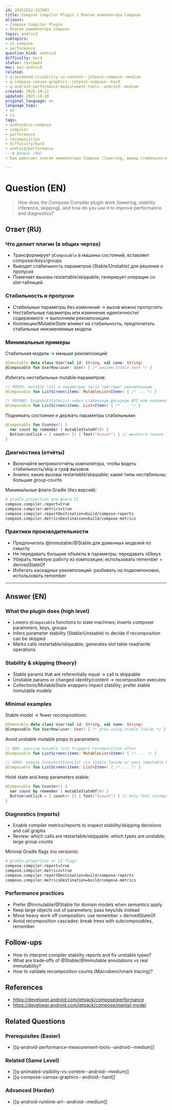 ```yaml
---
id: 20251012-122803
title: Compose Compiler Plugin / Плагин компилятора Compose
aliases:
- Compose Compiler Plugin
- Плагин компилятора Compose
topic: android
subtopics:
- ui-compose
- performance
question_kind: android
difficulty: hard
status: reviewed
moc: moc-android
related:
- q-animated-visibility-vs-content--jetpack-compose--medium
- q-compose-canvas-graphics--jetpack-compose--hard
- q-android-performance-measurement-tools--android--medium
created: 2025-10-11
updated: 2025-10-20
original_language: en
language_tags:
- en
- ru
tags:
- android/ui-compose
- compiler
- performance
- recomposition
- difficulty/hard
- android/performance
---# Вопрос (RU)
> Как работает плагин компилятора Compose (lowering, вывод стабильности, skipping) и как использовать его для повышения производительности и диагностики?

---
```


# Question (EN)
> How does the Compose Compiler plugin work (lowering, stability inference, skipping), and how do you use it to improve performance and diagnostics?

## Ответ (RU)

### Что делает плагин (в общих чертах)
- Трансформирует `@Composable` в машины состояний; вставляет composer/keys/groups
- Выводит стабильность параметров (Stable/Unstable) для решения о пропуске
- Помечает вызовы restartable/skippable; генерирует операции со slot‑таблицей

### Стабильность и пропуски
- Стабильные параметры без изменений → вызов можно пропустить
- Нестабильные параметры или изменение идентичности/содержимого → выполняем рекомпозицию
- Коллекции/MutableState влияют на стабильность; предпочитать стабильные неизменяемые модели

### Минимальные примеры
Стабильная модель → меньше рекомпозиций:
```kotlin
@Immutable data class User(val id: String, val name: String)
@Composable fun UserRow(user: User) { /* рисуем stable поля */ }
```

Избегать нестабильных mutable‑параметров:
```kotlin
// ПЛОХО: mutable list в параметрах часто триггерит рекомпозицию
@Composable fun ListScreen(items: MutableList<Item>) { /* ... */ }

// ХОРОШО: SnapshotStateList через стабильную фасадную API или неизменяемый List
@Composable fun ListScreen(items: List<Item>) { /* ... */ }
```

Поднимать состояние и держать параметры стабильными:
```kotlin
@Composable fun Counter() {
  var count by remember { mutableStateOf(0) }
  Button(onClick = { count++ }) { Text("$count") } // меняется только Text
}
```

### Диагностика (отчёты)
- Включайте метрики/отчёты компилятора, чтобы видеть стабильность/skip и граф вызовов
- Анализ: какие вызовы restartable/skippable; какие типы нестабильны; большие group‑counts

Минимальные флаги Gradle (без версий):
```bash
# gradle.properties или флаги CI
compose.compiler.report=true
compose.compiler.metrics=true
compose.compiler.reportDestination=build/compose-reports
compose.compiler.metricsDestination=build/compose-metrics
```

### Практики производительности
- Предпочитать @Immutable/@Stable для доменных моделей по смыслу
- Не передавать большие объекты в параметры; передавать id/keys
- Убирать тяжёлую работу из композиции; использовать remember + derivedStateOf
- Избегать каскадных рекомпозиций: разбивать на подкомпоновки, использовать remember

---

## Answer (EN)

### What the plugin does (high level)
- Lowers `@Composable` functions to state machines; inserts composer parameters, keys, groups
- Infers parameter stability (Stable/Unstable) to decide if recomposition can be skipped
- Marks calls restartable/skippable; generates slot table read/write operations

### Stability & skipping (theory)
- Stable params that are referentially equal → call is skippable
- Unstable params or changed identity/content → recomposition executes
- Collections/MutableState wrappers impact stability; prefer stable immutable models

### Minimal examples
Stable model → fewer recompositions:
```kotlin
@Immutable data class User(val id: String, val name: String)
@Composable fun UserRow(user: User) { /* draw using stable fields */ }
```

Avoid unstable mutable props in parameters:
```kotlin
// BAD: passing mutable list triggers recomposition often
@Composable fun ListScreen(items: MutableList<Item>) { /* ... */ }

// GOOD: expose SnapshotStateList via stable facade or pass immutable List
@Composable fun ListScreen(items: List<Item>) { /* ... */ }
```

Hoist state and keep parameters stable:
```kotlin
@Composable fun Counter() {
  var count by remember { mutableStateOf(0) }
  Button(onClick = { count++ }) { Text("$count") } // only Text recomposes
}
```

### Diagnostics (reports)
- Enable compiler metrics/reports to inspect stability/skipping decisions and call graphs
- Review: which calls are restartable/skippable; which types are unstable; large group counts

Minimal Gradle flags (no versions):
```bash
# gradle.properties or CI flags
compose.compiler.report=true
compose.compiler.metrics=true
compose.compiler.reportDestination=build/compose-reports
compose.compiler.metricsDestination=build/compose-metrics
```

### Performance practices
- Prefer @Immutable/@Stable for domain models when semantics apply
- Keep large objects out of parameters; pass keys/ids instead
- Move heavy work off composition; use remember + derivedStateOf
- Avoid recomposition cascades: break trees with subcomposables, remember

## Follow-ups
- How to interpret compiler stability reports and fix unstable types?
- What are trade‑offs of @Stable/@Immutable annotations vs real immutability?
- How to validate recomposition counts (Macrobenchmark tracing)?

## References
- https://developer.android.com/jetpack/compose/performance
- https://developer.android.com/jetpack/compose/mental-model

## Related Questions

### Prerequisites (Easier)
- [[q-android-performance-measurement-tools--android--medium]]

### Related (Same Level)
- [[q-animated-visibility-vs-content--android--medium]]
- [[q-compose-canvas-graphics--android--hard]]

### Advanced (Harder)
- [[q-android-runtime-art--android--medium]]

